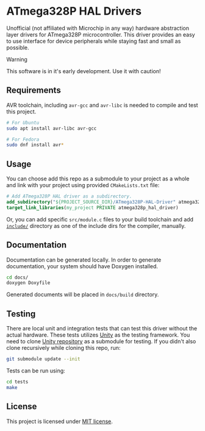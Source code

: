 # ATmega328P HAL Drivers

Unofficial (not affiliated with Microchip in any way) hardware abstraction layer
drivers for ATmega328P microcontroller. This driver provides an easy to use
interface for device peripherals while staying fast and small as possible.

> [!WARNING]
>
> This software is in it's early development. Use it with caution!

## Requirements

AVR toolchain, including `avr-gcc` and `avr-libc` is needed to compile and test
this project.

```sh
# For Ubuntu
sudo apt install avr-libc avr-gcc

# For Fedora
sudo dnf install avr*
```

## Usage

You can choose add this repo as a submodule to your project as a whole and link
with your project using provided `CMakeLists.txt` file:

```cmake
# Add ATmega328P HAL driver as a subdirectory.
add_subdirectory("${PROJECT_SOURCE_DIR}/ATmega328P-HAL-Driver" atmega328p_hal_build)
target_link_libraries(my_project PRIVATE atmega328p_hal_driver)
```

Or, you can add specific `src/module.c` files to your build toolchain and add
[`include/`](include/) directory as one of the include dirs for the compiler,
manually.

## Documentation

Documentation can be generated locally. In order to generate documentation, your
system should have Doxygen installed.

```sh
cd docs/
doxygen Doxyfile
```

Generated documents will be placed in `docs/build` directory.

## Testing

There are local unit and integration tests that can test this driver without the
actual hardware. These tests utilizes [Unity](https://www.throwtheswitch.org/unity)
as the testing framework. You need to clone [Unity repository](https://github.com/ThrowTheSwitch/Unity)
as a submodule for testing. If you didn't also clone recursively while cloning
this repo, run:

```sh
git submodule update --init
```

Tests can be run using:

```sh
cd tests
make
```

## License

This project is licensed under [MIT license](LICENSE).
